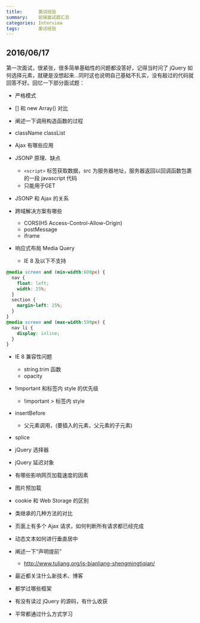 ```yaml
---
title:      面试经验
summary:    前端面试题汇总
categories: Interview
tags:       面试经验
---
```


## 2016/06/17

第一次面试，很紧张，很多简单基础性的问题都没答好，记得当时问了 jQuery 如何选择元素，就硬是没想起来...同时这也说明自己基础不扎实，没有敲过的代码就回答不好。回忆一下部分面试题：

- 严格模式

- [] 和 new Array() 对比

- 阐述一下调用构造函数的过程

- className classList

- Ajax 有哪些应用

- JSONP 原理、缺点
  + `<script>` 标签获取数据，src 为服务器地址，服务器返回以回调函数包裹的一段  javascript 代码
  + 只能用于GET

- JSONP 和 Ajax 的关系

- 跨域解决方案有哪些 
  + CORS(H5 Access-Control-Allow-Origin)
  + postMessage
  + iframe

- 响应式布局 Media Query
  + IE 8 及以下不支持

```css
@media screen and (min-width:600px) {
  nav {
    float: left;
    width: 25%;
  }
  section {
    margin-left: 25%;
  }
}
@media screen and (max-width:599px) {
  nav li {
    display: inline;
  }
}
```

- IE 8 兼容性问题
  + string.trim 函数
  + opacity

- !important 和标签内 style 的优先级
  + !important > 标签内 style

- insertBefore
  + 父元素调用，(要插入的元素，父元素的子元素)

- splice

- jQuery 选择器

- jQuery 延迟对象

- 有哪些影响网页加载速度的因素

- 图片预加载

- cookie 和 Web Storage 的区别

- 类继承的几种方法的对比

- 页面上有多个 Ajax 请求，如何判断所有请求都已经完成

- 动态文本如何进行垂直居中

- 阐述一下“声明提前”
  + http://www.tuliang.org/js-bianliang-shengmingtiqian/

- 最近都关注什么新技术、博客

- 都学过哪些框架

- 有没有读过 jQuery 的源码，有什么收获

- 平常都通过什么方式学习